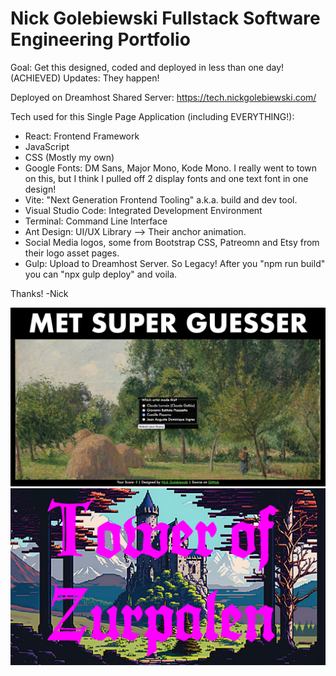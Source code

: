 # Nick Golebiewski Fullstack Software Engineering Portfolio

Goal: Get this designed, coded and deployed in less than one day! (ACHIEVED)
Updates: They happen!


Deployed on Dreamhost Shared Server: https://tech.nickgolebiewski.com/

Tech used for this Single Page Application (including EVERYTHING!):

- React: Frontend Framework 
- JavaScript
- CSS (Mostly my own)
- Google Fonts: DM Sans, Major Mono, Kode Mono. I really went to town on this, but I think I pulled off 2 display fonts and one text font in one design!
- Vite: "Next Generation Frontend Tooling" a.k.a. build and dev tool.
- Visual Studio Code: Integrated Development Environment
- Terminal: Command Line Interface
- Ant Design: UI/UX Library --> Their anchor animation.
- Social Media logos, some from Bootstrap CSS, Patreomn and Etsy from their logo asset pages.
- Gulp: Upload to Dreamhost Server. So Legacy! After you "npm run build" you can "npx gulp deploy" and voila.

Thanks!
-Nick

![Met Super Guesser](/public/images/met-super-guesser-pissaro.jpg)
![Tower of Zurpalen](/public/images/tower-of-zarpulen_titlescene.jpg)